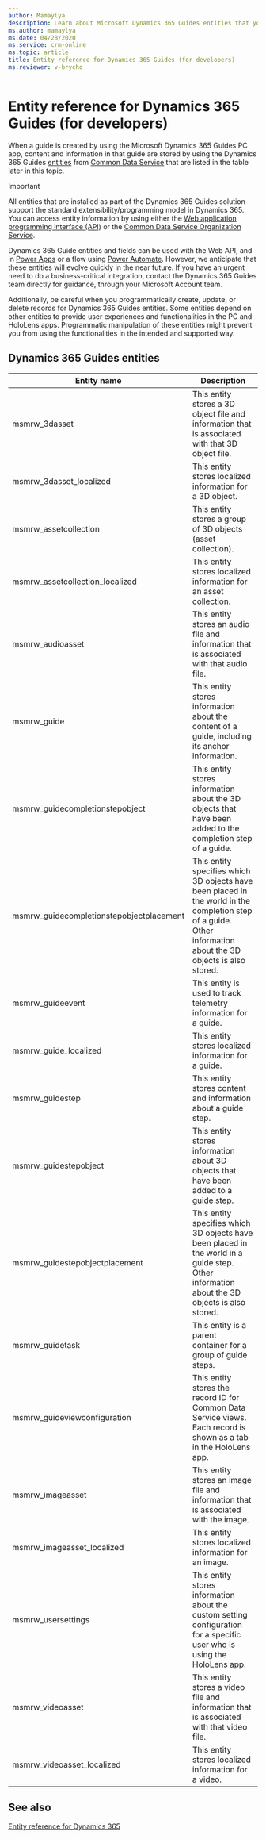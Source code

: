 ```yaml
---
author: Mamaylya
description: Learn about Microsoft Dynamics 365 Guides entities that you can use to extend Dynamics 365 if you're a developer.
ms.author: mamaylya
ms.date: 04/28/2020
ms.service: crm-online
ms.topic: article
title: Entity reference for Dynamics 365 Guides (for developers)
ms.reviewer: v-brycho
---
```


# Entity reference for Dynamics 365 Guides (for developers)

When a guide is created by using the Microsoft Dynamics 365 Guides PC app, content and information in that guide are stored by using the 
Dynamics 365 Guides [entities](https://docs.microsoft.com/powerapps/maker/common-data-service/entity-overview) from [Common Data Service](https://docs.microsoft.com/powerapps/maker/common-data-service/data-platform-intro) that are listed in the table later in this topic.

> [!IMPORTANT]
> All entities that are installed as part of the Dynamics 365 Guides solution support the standard extensibility/programming model in Dynamics 365. You can access entity information by using either the [Web application programming interface (API)](https://docs.microsoft.com/powerapps/developer/common-data-service/webapi/overview) or the [Common Data Service Organization Service](https://docs.microsoft.com/powerapps/developer/common-data-service/org-service/overview).
>
> Dynamics 365 Guide entities and fields can be used with the Web API, and in [Power Apps](https://powerapps.microsoft.com/) or a flow using [Power Automate](https://flow.microsoft.com/). However, we anticipate that these entities will evolve quickly in the near future. If you have an urgent need to do a business-critical integration, contact the Dynamics 365 Guides team directly for guidance, through your Microsoft Account team.
>
> Additionally, be careful when you programmatically create, update, or delete records for Dynamics 365 Guides entities. Some entities depend on other entities to provide user experiences and functionalities in the PC and HoloLens apps. Programmatic manipulation of these entities might prevent you from using the functionalities in the intended and supported way.

## Dynamics 365 Guides entities

| Entity name | Description |
|-------------|-------------|
| msmrw\_3dasset | This entity stores a 3D object file and information that is associated with that 3D object file. |
| msmrw\_3dasset\_localized | This entity stores localized information for a 3D object. |
| msmrw\_assetcollection | This entity stores a group of 3D objects (asset collection). |
| msmrw\_assetcollection\_localized | This entity stores localized information for an asset collection. |
| msmrw\_audioasset | This entity stores an audio file and information that is associated with that audio file. |
| msmrw\_guide | This entity stores information about the content of a guide, including its anchor information. |
| msmrw\_guidecompletionstepobject | This entity stores information about the 3D objects that have been added to the completion step of a guide. |
| msmrw\_guidecompletionstepobjectplacement | This entity specifies which 3D objects have been placed in the world in the completion step of a guide. Other information about the 3D objects is also stored. |
| msmrw\_guideevent | This entity is used to track telemetry information for a guide. |
| msmrw\_guide\_localized | This entity stores localized information for a guide. |
| msmrw\_guidestep | This entity stores content and information about a guide step. |
| msmrw\_guidestepobject | This entity stores information about 3D objects that have been added to a guide step. |
| msmrw\_guidestepobjectplacement | This entity specifies which 3D objects have been placed in the world in a guide step. Other information about the 3D objects is also stored. |
| msmrw\_guidetask | This entity is a parent container for a group of guide steps. |
| msmrw\_guideviewconfiguration | This entity stores the record ID for Common Data Service views. Each record is shown as a tab in the HoloLens app. |
| msmrw\_imageasset | This entity stores an image file and information that is associated with the image. |
| msmrw\_imageasset\_localized | This entity stores localized information for an image. |
| msmrw\_usersettings | This entity stores information about the custom setting configuration for a specific user who is using the HoloLens app. |
| msmrw\_videoasset | This entity stores a video file and information that is associated with that video file. |
| msmrw\_videoasset\_localized | This entity stores localized information for a video. |

## See also

[Entity reference for Dynamics 365](https://docs.microsoft.com/dynamics365/customerengagement/on-premises/developer/about-entity-reference)
